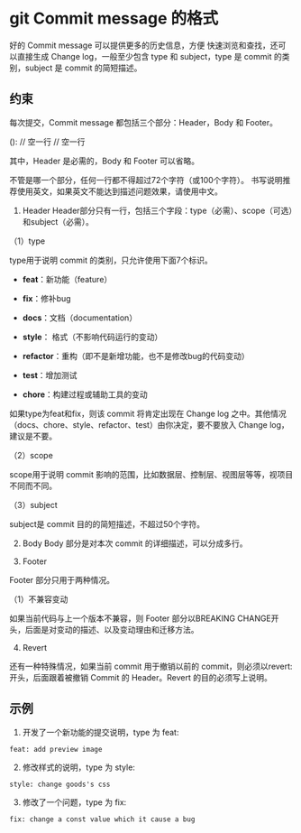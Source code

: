 # git Commit message 的格式

好的 Commit message 可以提供更多的历史信息，方便 快速浏览和查找，还可以直接生成 Change log，一般至少包含 type 和 subject，type 是 commit 的类别，subject 是 commit 的简短描述。

## 约束

每次提交，Commit message 都包括三个部分：Header，Body 和 Footer。

<type>(<scope>): <subject>
// 空一行<body>
// 空一行<footer>

其中，Header 是必需的，Body 和 Footer 可以省略。

不管是哪一个部分，任何一行都不得超过72个字符（或100个字符）。
书写说明推荐使用英文，如果英文不能达到描述问题效果，请使用中文。

1. Header
Header部分只有一行，包括三个字段：type（必需）、scope（可选）和subject（必需）。

（1）type

type用于说明 commit 的类别，只允许使用下面7个标识。

   *  **feat**：新功能（feature）
    
   *  **fix**：修补bug
    
   *  **docs**：文档（documentation）
    
   *  **style**： 格式（不影响代码运行的变动）
    
   *  **refactor**：重构（即不是新增功能，也不是修改bug的代码变动）
    
   *  **test**：增加测试
    
   *  **chore**：构建过程或辅助工具的变动

如果type为feat和fix，则该 commit 将肯定出现在 Change log 之中。其他情况（docs、chore、style、refactor、test）由你决定，要不要放入 Change log，建议是不要。

（2）scope

scope用于说明 commit 影响的范围，比如数据层、控制层、视图层等等，视项目不同而不同。

（3）subject

subject是 commit 目的的简短描述，不超过50个字符。

2. Body
Body 部分是对本次 commit 的详细描述，可以分成多行。

3. Footer

Footer 部分只用于两种情况。

（1）不兼容变动

如果当前代码与上一个版本不兼容，则 Footer 部分以BREAKING CHANGE开头，后面是对变动的描述、以及变动理由和迁移方法。

4. Revert

还有一种特殊情况，如果当前 commit 用于撤销以前的 commit，则必须以revert:开头，后面跟着被撤销 Commit 的 Header。Revert 的目的必须写上说明。

## 示例

1. 开发了一个新功能的提交说明，type 为 feat:
```
feat: add preview image
```

2. 修改样式的说明，type 为 style:
```
style: change goods's css
```

3. 修改了一个问题，type 为 fix:
```
fix: change a const value which it cause a bug
```
